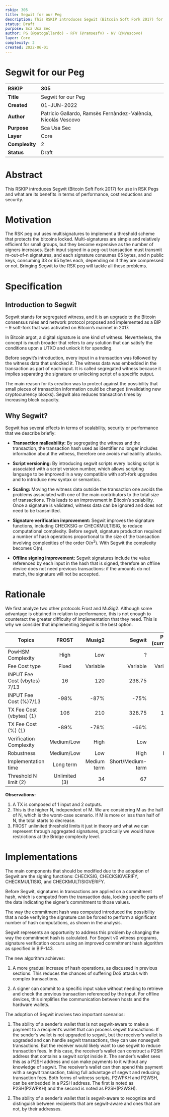 ```yaml
---
rskip: 305
title: Segwit for our Peg
description: This RSKIP introduces Segwit (Bitcoin Soft Fork 2017) for use in RSK Pegs and what are its benefits.
status: Draft
purpose: Sca Usa Sec
author: PG (@patogallardo) - RFV (@ramsesfv) - NV (@NVescovo)
layer: Core
complexity: 2
created: 2022-06-01
---
```


# Segwit for our Peg

|RSKIP          | 305        |
| :------------ |:-------------|
|**Title**      |Segwit for our Peg |
|**Created**    |01-JUN-2022 |
|**Author**     |Patricio Gallardo, Ramsès Fernàndez-València, Nicolás Vescovo|
|**Purpose**    |Sca Usa Sec |
|**Layer**      |Core |
|**Complexity** |2 |
|**Status**     |Draft |

# **Abstract**

This RSKIP introduces Segwit (Bitcoin Soft Fork 2017) for use in RSK Pegs and what are its benefits in terms of performance, cost reductions and security.

# **Motivation**

The RSK peg out uses multisignatures to implement a threshold scheme that protects the bitcoins locked. Multi-signatures are simple and relatively 
efficient for small groups, but they become expensive as the number of signers increases. Each input signed in a peg-out transaction must transmit
m-out-of-n signatures, and each signature consumes 65 bytes, and n public keys, consuming 33 or 65 bytes each, depending on if they are compressed or not.
Bringing Segwit to the RSK peg will tackle all these problems.

# **Specification**

## **Introduction to Segwit**
Segwit stands for segregated witness, and it is an upgrade to the Bitcoin consensus rules and network protocol proposed and implemented as a BIP – 9 soft-fork that was activated on Bitcoin’s mainnet in 2017.

In Bitcoin argot, a digital signature is one kind of witness. Nevertheless, the concept is much broader that refers to any solution that can satisfy the conditions upon a UTXO and unlock it for spending.

Before segwit’s introduction, every input in a transaction was followed by the witness data that unlocked it. The witness data was embedded in the transaction as part of each input. It is called segregated witness because it implies separating the signature or unlocking script of a specific output.

The main reason for its creation was to protect against the possibility that small pieces of transaction information could be changed (invalidating new cryptocurrency blocks). Segwit also reduces transaction times by increasing block capacity.


## **Why Segwit?**
Segwit has several effects in terms of scalability, security or performance that we describe briefly:
* **Transaction malleability:**
By segregating the witness and the transaction, the transaction hash used as identifier no longer includes information about the witness, 
therefore one avoids malleability attacks.

* **Script versioning:**
By introducing segwit scripts every locking script is associated with a script version number, which allows scripting language to be improved in a way compatible with soft-fork upgrades and to introduce new syntax or semantics.

* **Scaling:**
Moving the witness data outside the transaction one avoids the problems associated with one of the main contributors to the total size of transactions. This leads to an improvement in Bitcoin’s scalability. Once a signature is validated, witness data can be ignored and does not need to be transmitted.

* **Signature verification improvement:**
Segwit improves the signature functions, including CHECKSIG or CHECKMULTISIG, to reduce computational complexity. Before segwit, signature production required a number of hash operations proportional to the size of the transaction involving complexities of the order O(n<sup>2</sup>). With Segwit the complexity becomes O(n).

* **Offline signing improvement:**
Segwit signatures include the value referenced by each input in the hash that is signed, therefore an offline device does not need previous transactions: if the amounts do not match, the signature will not be accepted.



# **Rationale**

We first analyze two other protocols Frost and MuSig2. Although some advantage is obtained in relation to performance, this is not enough to counteract 
the greater difficulty of implementation that they need. This is why we consider that implementing Segwit is the best option.

| Topics            | FROST      | Musig2    | Segwit    |P2SH (current)  |
| ----------------- |:----------:| ---------:| ---------:| --------------:|
|PowHSM Complexity  | High       | Low       | ?         | -              |
|Fee Cost type      | Fixed      | Variable  | Variable  | Variable       |
|INPUT Fee Cost (vbytes) 7/13| 16| 120       | 238.75    | 955            |
|INPUT Fee Cost (%)7/13| -98%    | -87%      | -75%      | -              |
|TX Fee Cost (vbytes) (1)| 106   | 210       | 328.75    | 1045           |
|TX Fee Cost (%) (1)| -89%       | -78%      | -66%      | -              |
|Verification Complexity|Medium/Low| High    | Low       | Low            |
|Robustness         | Medium/Low | Low       | High      | High           |
|Implementation time| Long term  |Medium term|Short/Medium-term| -        |
|Threshold N limit (2)|Unlimited (3)| 34     | 67        | 15             |
 
**Observations:**
1. A TX is composed of 1 input and 2 outputs.
2. This is the higher N, independent of M. We are considering M as the half of N, which is the worst-case scenario. If M is more or less than half of N, the total starts to decrease. 
3. FROST unlimited threshold limits it just in theory and what we can represent through aggregated signatures, practically we would have restrictions at the Bridge complexity level.




# **Implementations**

The main components that should be modified due to the adoption of Segwit are the signing functions: CHECKSIG, CHECKSIGVERIFY, CHECKMULTISIG, and 
CHECKMULTISIGVERIFY.

Before Segwit, signatures in transactions are applied on a commitment hash, which is computed from the transaction data, locking specific parts of the 
data indicating the signer’s commitment to those values. 

The way the commitment hash was computed introduced the possibility that a node verifying the signature can be forced to perform a significant number 
of hash computations, as shown in the analysis.

Segwit represents an opportunity to address this problem by changing the way the commitment hash is calculated. For Segwit v0 witness programs, signature 
verification occurs using an improved commitment hash algorithm as specified in BIP-143.

The new algorithm achieves:

1. A more gradual increase of hash operations, as discussed in previous sections. This reduces the chances of suffering DoS attacks with complex 
transactions. 

2. A signer can commit to a specific input value without needing to retrieve and check the previous transaction referenced by the input. For offline 
devices, this simplifies the communication between hosts and the hardware wallets.

The adoption of Segwit involves two important scenarios:

1. The ability of a sender’s wallet that is not segwit-aware to make a payment to a recipient’s wallet that can process segwit transactions: If the 
sender’s wallet is not upgraded to segwit, but the receiver’s wallet is upgraded and can handle segwit transactions, they can use nonsegwit transactions. 
But the receiver would likely want to use segwit to reduce transaction fees. In this case, the receiver’s wallet can construct a P2SH address that 
contains a segwit script inside it. The sender’s wallet sees this as a P2SH address and can make payments to it without any knowledge of segwit. The 
receiver’s wallet can then spend this payment with a segwit transaction, taking full advantage of segwit and reducing transaction fees. Both forms of 
witness scripts, P2WPKH and P2WSH, can be embedded in a P2SH address. The first is noted as P2SH(P2WPKH) and the second is noted as P2SH(P2WSH).

2. The ability of a sender’s wallet that is segwit-aware to recognize and distinguish between recipients that are segwit-aware and ones that are not, 
by their addresses.
